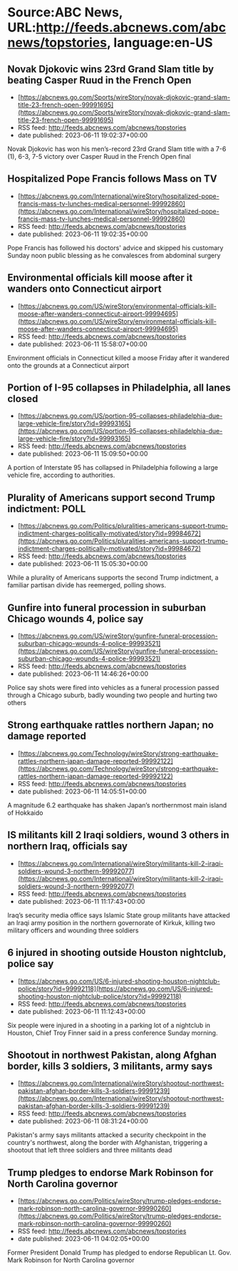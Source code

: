 # Source:ABC News, URL:http://feeds.abcnews.com/abcnews/topstories, language:en-US

## Novak Djokovic wins 23rd Grand Slam title by beating Casper Ruud in the French Open
 - [https://abcnews.go.com/Sports/wireStory/novak-djokovic-grand-slam-title-23-french-open-99991695](https://abcnews.go.com/Sports/wireStory/novak-djokovic-grand-slam-title-23-french-open-99991695)
 - RSS feed: http://feeds.abcnews.com/abcnews/topstories
 - date published: 2023-06-11 19:02:37+00:00

Novak Djokovic has won his men&rsquo;s-record 23rd Grand Slam title with a 7-6 (1), 6-3, 7-5 victory over Casper Ruud in the French Open final

## Hospitalized Pope Francis follows Mass on TV
 - [https://abcnews.go.com/International/wireStory/hospitalized-pope-francis-mass-tv-lunches-medical-personnel-99992860](https://abcnews.go.com/International/wireStory/hospitalized-pope-francis-mass-tv-lunches-medical-personnel-99992860)
 - RSS feed: http://feeds.abcnews.com/abcnews/topstories
 - date published: 2023-06-11 19:02:35+00:00

Pope Francis has followed his doctors' advice and skipped his customary Sunday noon public blessing as he convalesces from abdominal surgery

## Environmental officials kill moose after it wanders onto Connecticut airport
 - [https://abcnews.go.com/US/wireStory/environmental-officials-kill-moose-after-wanders-connecticut-airport-99994695](https://abcnews.go.com/US/wireStory/environmental-officials-kill-moose-after-wanders-connecticut-airport-99994695)
 - RSS feed: http://feeds.abcnews.com/abcnews/topstories
 - date published: 2023-06-11 15:58:07+00:00

Environment officials in Connecticut killed a moose Friday after it wandered onto the grounds at a Connecticut airport

## Portion of I-95 collapses in Philadelphia, all lanes closed
 - [https://abcnews.go.com/US/portion-95-collapses-philadelphia-due-large-vehicle-fire/story?id=99993165](https://abcnews.go.com/US/portion-95-collapses-philadelphia-due-large-vehicle-fire/story?id=99993165)
 - RSS feed: http://feeds.abcnews.com/abcnews/topstories
 - date published: 2023-06-11 15:09:50+00:00

A portion of Interstate 95 has collapsed in Philadelphia following a large vehicle fire, according to authorities.

## Plurality of Americans support second Trump indictment: POLL
 - [https://abcnews.go.com/Politics/pluralities-americans-support-trump-indictment-charges-politically-motivated/story?id=99984672](https://abcnews.go.com/Politics/pluralities-americans-support-trump-indictment-charges-politically-motivated/story?id=99984672)
 - RSS feed: http://feeds.abcnews.com/abcnews/topstories
 - date published: 2023-06-11 15:05:30+00:00

While a plurality of Americans supports the second Trump indictment, a familiar partisan divide has reemerged, polling shows.

## Gunfire into funeral procession in suburban Chicago wounds 4, police say
 - [https://abcnews.go.com/US/wireStory/gunfire-funeral-procession-suburban-chicago-wounds-4-police-99993521](https://abcnews.go.com/US/wireStory/gunfire-funeral-procession-suburban-chicago-wounds-4-police-99993521)
 - RSS feed: http://feeds.abcnews.com/abcnews/topstories
 - date published: 2023-06-11 14:46:26+00:00

Police say shots were fired into vehicles as a funeral procession passed through a Chicago suburb, badly wounding two people and hurting two others

## Strong earthquake rattles northern Japan; no damage reported
 - [https://abcnews.go.com/Technology/wireStory/strong-earthquake-rattles-northern-japan-damage-reported-99992122](https://abcnews.go.com/Technology/wireStory/strong-earthquake-rattles-northern-japan-damage-reported-99992122)
 - RSS feed: http://feeds.abcnews.com/abcnews/topstories
 - date published: 2023-06-11 14:05:51+00:00

A magnitude 6.2 earthquake has shaken Japan&rsquo;s northernmost main island of Hokkaido

## IS militants kill 2 Iraqi soldiers, wound 3 others in northern Iraq, officials say
 - [https://abcnews.go.com/International/wireStory/militants-kill-2-iraqi-soldiers-wound-3-northern-99992077](https://abcnews.go.com/International/wireStory/militants-kill-2-iraqi-soldiers-wound-3-northern-99992077)
 - RSS feed: http://feeds.abcnews.com/abcnews/topstories
 - date published: 2023-06-11 11:17:43+00:00

Iraq&rsquo;s security media office says Islamic State group militants have attacked an Iraqi army position in the northern governorate of Kirkuk, killing two military officers and wounding three soldiers

## 6 injured in shooting outside Houston nightclub, police say
 - [https://abcnews.go.com/US/6-injured-shooting-houston-nightclub-police/story?id=99992118](https://abcnews.go.com/US/6-injured-shooting-houston-nightclub-police/story?id=99992118)
 - RSS feed: http://feeds.abcnews.com/abcnews/topstories
 - date published: 2023-06-11 11:12:43+00:00

Six people were injured in a shooting in a parking lot of a nightclub in Houston, Chief Troy Finner said in a press conference Sunday morning.

## Shootout in northwest Pakistan, along Afghan border, kills 3 soldiers, 3 militants, army says
 - [https://abcnews.go.com/International/wireStory/shootout-northwest-pakistan-afghan-border-kills-3-soldiers-99991239](https://abcnews.go.com/International/wireStory/shootout-northwest-pakistan-afghan-border-kills-3-soldiers-99991239)
 - RSS feed: http://feeds.abcnews.com/abcnews/topstories
 - date published: 2023-06-11 08:31:24+00:00

Pakistan's army says militants attacked a security checkpoint in the country's northwest, along the border with Afghanistan, triggering a shootout that left three soldiers and three militants dead

## Trump pledges to endorse Mark Robinson for North Carolina governor
 - [https://abcnews.go.com/Politics/wireStory/trump-pledges-endorse-mark-robinson-north-carolina-governor-99990260](https://abcnews.go.com/Politics/wireStory/trump-pledges-endorse-mark-robinson-north-carolina-governor-99990260)
 - RSS feed: http://feeds.abcnews.com/abcnews/topstories
 - date published: 2023-06-11 04:02:05+00:00

Former President Donald Trump has pledged to endorse Republican Lt. Gov. Mark Robinson for North Carolina governor

